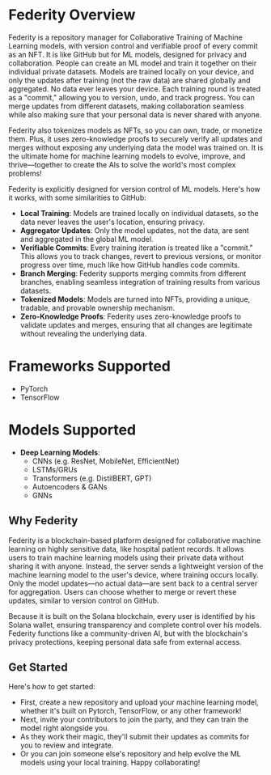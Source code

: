 # Federity Overview 
Federity is a repository manager for Collaborative Training of Machine Learning models, with version control and verifiable proof of every commit as an NFT. It is like GitHub but for ML models, designed for privacy and collaboration. People can create an ML model and train it together on their individual private datasets. Models are trained locally on your device, and only the updates after training (not the raw data) are shared globally and aggregated. No data ever leaves your device. Each training round is treated as a "commit," allowing you to version, undo, and track progress. You can merge updates from different datasets, making collaboration seamless while also making sure that your personal data is never shared with anyone.

Federity also tokenizes models as NFTs, so you can own, trade, or monetize them. Plus, it uses zero-knowledge proofs to securely verify all updates and merges without exposing any underlying data the model was trained on. It is the ultimate home for machine learning models to evolve, improve, and thrive—together to create the AIs to solve the world's most complex problems!

Federity is explicitly designed for version control of ML models. Here's how it works, with some similarities to GitHub:

- **Local Training**: Models are trained locally on individual datasets, so the data never leaves the user's location, ensuring privacy.
- **Aggregator Updates**: Only the model updates, not the data, are sent and aggregated in the global ML model.
- **Verifiable Commits**: Every training iteration is treated like a "commit." This allows you to track changes, revert to previous versions, or monitor progress over time, much like how GitHub handles code commits.
- **Branch Merging**: Federity supports merging commits from different branches, enabling seamless integration of training results from various datasets.
- **Tokenized Models**: Models are turned into NFTs, providing a unique, tradable, and provable ownership mechanism.
- **Zero-Knowledge Proofs**: Federity uses zero-knowledge proofs to validate updates and merges, ensuring that all changes are legitimate without revealing the underlying data.

# Frameworks Supported
- PyTorch
- TensorFlow

# Models Supported
- **Deep Learning Models**:
  - CNNs (e.g. ResNet, MobileNet, EfficientNet)
  - LSTMs/GRUs
  - Transformers (e.g. DistilBERT, GPT)
  - Autoencoders & GANs
  - GNNs

## Why Federity
Federity is a blockchain-based platform designed for collaborative machine learning on highly sensitive data, like hospital patient records. It allows users to train machine learning models using their private data without sharing it with anyone. Instead, the server sends a lightweight version of the machine learning model to the user's device, where training occurs locally. Only the model updates—no actual data—are sent back to a central server for aggregation. Users can choose whether to merge or revert these updates, similar to version control on GitHub. 

Because it is built on the Solana blockchain, every user is identified by his Solana wallet, ensuring transparency and complete control over his models. Federity functions like a community-driven AI, but with the blockchain's privacy protections, keeping personal data safe from external access.

## Get Started
Here's how to get started: 
- First, create a new repository and upload your machine learning model, whether it's built on Pytorch, TensorFlow, or any other framework! 
- Next, invite your contributors to join the party, and they can train the model right alongside you. 
- As they work their magic, they'll submit their updates as commits for you to review and integrate. 
- Or you can join someone else's repository and help evolve the ML models using your local training. 
Happy collaborating!
